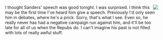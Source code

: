 <img src="http://scripting.com/images/2020/02/22/sandersHead.png" border="0" align="right">I thought Sanders' speech was good tonight. I was surprised. I think this may be the first time I've heard him give a speech. Previously I'd only seen him in debates, where he's a prick. Sorry, that's what I see. Even so, he really never has had a negative campaign run against him, and it'll be too late for all of us when the Repubs do. I can't imagine his past is not filled with lots of really awful stuff. 
